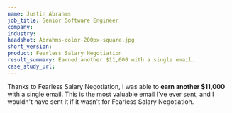 ```yaml
---
name: Justin Abrahms
job_title: Senior Software Engineer
company: 
industry: 
headshot: Abrahms-color-200px-square.jpg
short_version: 
product: Fearless Salary Negotiation
result_summary: Earned another $11,000 with a single email.
case_study_url: 
---
```


Thanks to Fearless Salary Negotiation, I was able to **earn another $11,000** with a single email. This is the most valuable email I've ever sent, and I wouldn't have sent it if it wasn't for Fearless Salary Negotiation.